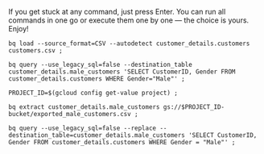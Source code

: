 

If you get stuck at any command, just press Enter.
You can run all commands in one go or execute them one by one — the choice is yours. Enjoy!



```
bq load --source_format=CSV --autodetect customer_details.customers customers.csv ;

bq query --use_legacy_sql=false --destination_table customer_details.male_customers 'SELECT CustomerID, Gender FROM customer_details.customers WHERE Gender="Male"' ;

PROJECT_ID=$(gcloud config get-value project) ;

bq extract customer_details.male_customers gs://$PROJECT_ID-bucket/exported_male_customers.csv ;

bq query --use_legacy_sql=false --replace --destination_table=customer_details.male_customers 'SELECT CustomerID, Gender FROM customer_details.customers WHERE Gender = "Male"' ;
```